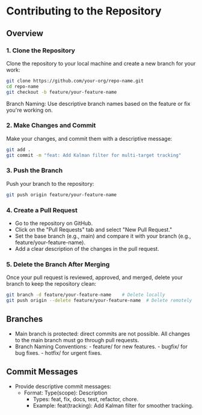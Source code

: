 # Contributing to the Repository

## Overview

### 1. Clone the Repository
Clone the repository to your local machine and create a new branch for your work:

```bash
git clone https://github.com/your-org/repo-name.git
cd repo-name
git checkout -b feature/your-feature-name
```

Branch Naming: Use descriptive branch names based on the feature or fix you're working on.

### 2. Make Changes and Commit
Make your changes, and commit them with a descriptive message:

```bash
git add .
git commit -m "feat: Add Kalman filter for multi-target tracking"
```

### 3. Push the Branch
Push your branch to the repository:

```bash
git push origin feature/your-feature-name
```

### 4. Create a Pull Request
* Go to the repository on GitHub.
* Click on the "Pull Requests" tab and select "New Pull Request."
* Set the base branch (e.g., main) and compare it with your branch (e.g., feature/your-feature-name).
* Add a clear description of the changes in the pull request.

### 5. Delete the Branch After Merging
Once your pull request is reviewed, approved, and merged, delete your branch to keep the repository clean:

```bash
git branch -d feature/your-feature-name    # Delete locally
git push origin --delete feature/your-feature-name  # Delete remotely
```


## Branches

* Main branch is protected: direct commits are not possible. 
 All changes to the main branch must go through pull requests.
* Branch Naming Conventions: 
        - feature/<feature-name> for new features.
        - bugfix/<bug-name> for bug fixes.
        - hotfix/<hotfix-name> for urgent fixes.

## Commit Messages
* Provide descriptive commit messages:
    - Format: Type(scope): Description
        * Types: feat, fix, docs, test, refactor, chore.
        * Example: feat(tracking): Add Kalman filter for smoother tracking.
